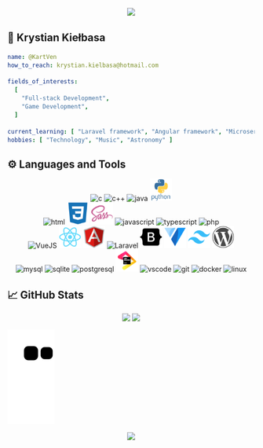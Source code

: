 <p align="center">
  <img src="https://capsule-render.vercel.app/api?type=waving&color=gradient&text=Hello!%20I'm...&height=100&section=header"/>
</p>

## 👋 Krystian Kiełbasa

```yml
name: @KartVen
how_to_reach: krystian.kielbasa@hotmail.com

fields_of_interests:
  [
    "Full-stack Development",
    "Game Development",
  ]

current_learning: [ "Laravel framework", "Angular framework", "Microservices" ]
hobbies: [ "Technology", "Music", "Astronomy" ]
```

## ⚙️ Languages and Tools

<div align="center">
<img src="https://cdn.jsdelivr.net/gh/devicons/devicon/icons/c/c-original.svg" alt="c" width="45" height="45"/>
<img src="https://cdn.jsdelivr.net/gh/devicons/devicon/icons/cplusplus/cplusplus-original.svg" alt="c++" width="45" height="45"/>
<img src="https://cdn.jsdelivr.net/gh/devicons/devicon/icons/java/java-original-wordmark.svg" alt="java" width="45" height="45"/>
<img src="https://raw.githubusercontent.com/devicons/devicon/master/icons/python/python-original-wordmark.svg" alt="python" width="45" height="45" />
</div>
<div align="center">
<img src="https://cdn.jsdelivr.net/gh/devicons/devicon/icons/html5/html5-plain.svg" alt="html" width="45" height="45"/>
<img src="https://raw.githubusercontent.com/devicons/devicon/master/icons/css3/css3-plain.svg" alt="css3" width="45" height="45" />
<img src="https://raw.githubusercontent.com/devicons/devicon/master/icons/sass/sass-original.svg" alt="sass" width="45" height="45" />
<img src="https://cdn.jsdelivr.net/gh/devicons/devicon/icons/javascript/javascript-original.svg" alt="javascript" width="45" height="45" />
<img src="https://cdn.jsdelivr.net/gh/devicons/devicon/icons/typescript/typescript-original.svg" alt="typescript" width="45" height="45" />
<img src="https://cdn.jsdelivr.net/gh/devicons/devicon/icons/php/php-original.svg" alt="php" width="45" height="45"/>
</div>
<div align="center">
<img src="https://cdn.jsdelivr.net/gh/devicons/devicon/icons/vuejs/vuejs-original.svg" alt="VueJS" width="45" height="45"/>
<img src="https://raw.githubusercontent.com/devicons/devicon/master/icons/react/react-original.svg" alt="react" width="45" height="45" />
<img src="https://raw.githubusercontent.com/devicons/devicon/master/icons/angularjs/angularjs-original.svg" alt="react" width="45" height="45" />
<img src="https://cdn.jsdelivr.net/gh/devicons/devicon/icons/laravel/laravel-plain-wordmark.svg" alt="Laravel" width="45" height="45"/>
<img src="https://raw.githubusercontent.com/devicons/devicon/master/icons/bootstrap/bootstrap-plain.svg" alt="bootstrap" width="45" height="45" />
<img src="https://raw.githubusercontent.com/devicons/devicon/master/icons/vuetify/vuetify-original.svg" alt="vuetify" width="45" height="45" />
<img src="https://raw.githubusercontent.com/devicons/devicon/master/icons/tailwindcss/tailwindcss-plain.svg" alt="tailwind" width="45" height="45" />
<img src="https://raw.githubusercontent.com/devicons/devicon/master/icons/wordpress/wordpress-plain.svg" alt="wordpress" width="45" height="45" />
</div>
<div align="center">
<img src="https://cdn.jsdelivr.net/gh/devicons/devicon/icons/mysql/mysql-original-wordmark.svg" alt="mysql" width="45" height="45" />
<img src="https://cdn.jsdelivr.net/gh/devicons/devicon/icons/sqlite/sqlite-original-wordmark.svg" alt="sqlite" width="45" height="45" />
<img src="https://cdn.jsdelivr.net/gh/devicons/devicon/icons/postgresql/postgresql-original-wordmark.svg" alt="postgresql" width="45" height="45"/>
<img src="https://raw.githubusercontent.com/devicons/devicon/master/icons/jetbrains/jetbrains-original.svg" alt="jetbrains" width="45" height="45"/>       
<img src="https://cdn.jsdelivr.net/gh/devicons/devicon/icons/vscode/vscode-original.svg" alt="vscode" width="45" height="45"/>
<img src="https://cdn.jsdelivr.net/gh/devicons/devicon/icons/git/git-original.svg" alt="git" width="45" height="45"/>
<img src="https://cdn.jsdelivr.net/gh/devicons/devicon/icons/docker/docker-original.svg" alt="docker" width="45" height="45"/>
<img src="https://cdn.jsdelivr.net/gh/devicons/devicon/icons/linux/linux-original.svg" alt="linux" width="45" height="45"/>       
</div>

## 📈 GitHub Stats

<p align="center">
  <img height="180em" src="https://github-readme-stats.vercel.app/api?username=kartven&theme=noctis_minimus&show_icons=true" />
  <img height="180em" src="https://github-readme-stats.vercel.app/api/top-langs/?username=kartven&theme=noctis_minimus&layout=compact" />
</p>

<p align="center">

![Snake](https://github.com/kartven/kartven/blob/output/github-contribution-grid-snake.svg)

</p>

<p align="center">
  <img src="https://capsule-render.vercel.app/api?type=waving&color=gradient&height=100&section=footer"/>
</p>
